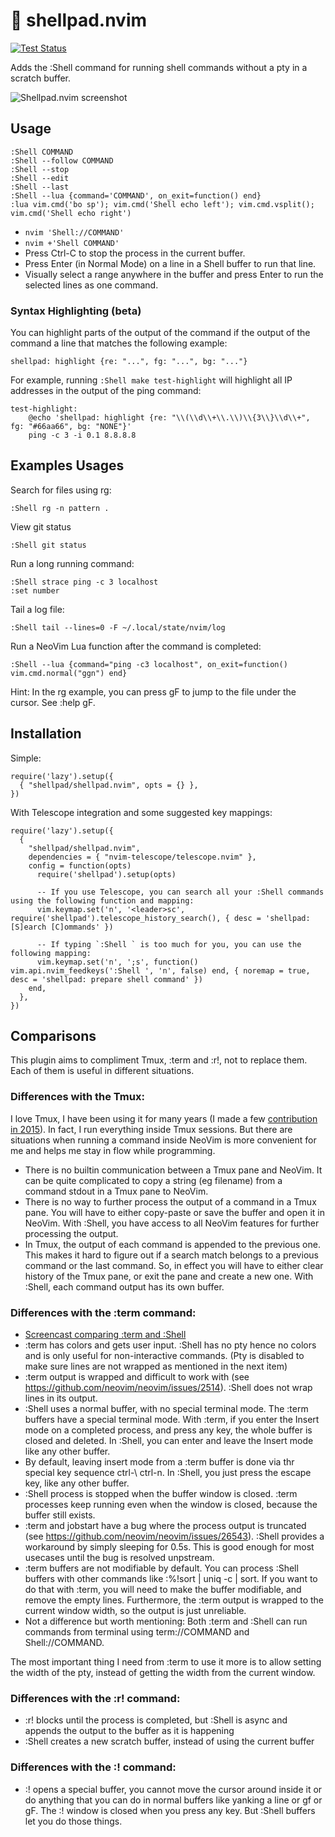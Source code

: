 # 📜 shellpad.nvim

[![Test Status](https://github.com/shellpad/shellpad.nvim/actions/workflows/test.yml/badge.svg)](https://github.com/shellpad/shellpad.nvim/actions/workflows/test.yml)

Adds the :Shell command for running shell commands without a pty in a scratch buffer.

![Shellpad.nvim screenshot](https://raw.githubusercontent.com/siadat/public/master/shellpad.nvim.png)


## Usage
```
:Shell COMMAND
:Shell --follow COMMAND
:Shell --stop
:Shell --edit
:Shell --last
:Shell --lua {command='COMMAND', on_exit=function() end}
:lua vim.cmd('bo sp'); vim.cmd('Shell echo left'); vim.cmd.vsplit(); vim.cmd('Shell echo right')
```
* `nvim 'Shell://COMMAND'`
* `nvim +'Shell COMMAND'`
* Press Ctrl-C to stop the process in the current buffer.
* Press Enter (in Normal Mode) on a line in a Shell buffer to run that line.
* Visually select a range anywhere in the buffer and press Enter to run the selected lines as one command.


### Syntax Highlighting (beta)

You can highlight parts of the output of the command if the output of the command a line that matches the following example:
```
shellpad: highlight {re: "...", fg: "...", bg: "..."}
```

For example, running `:Shell make test-highlight` will highlight all IP addresses in the output of the ping command:
```
test-highlight:
	@echo 'shellpad: highlight {re: "\\(\\d\\+\\.\\)\\{3\\}\\d\\+", fg: "#66aa66", bg: "NONE"}'
	ping -c 3 -i 0.1 8.8.8.8
```


## Examples Usages
Search for files using rg:
```
:Shell rg -n pattern .
```

View git status
```
:Shell git status
```

Run a long running command:
```
:Shell strace ping -c 3 localhost
:set number
```

Tail a log file:
```
:Shell tail --lines=0 -F ~/.local/state/nvim/log
```

Run a NeoVim Lua function after the command is completed:
```
:Shell --lua {command="ping -c3 localhost", on_exit=function() vim.cmd.normal("ggn") end}
```

Hint: In the rg example, you can press gF to jump to the file under the cursor. See :help gF.

## Installation

Simple:

```
require('lazy').setup({
  { "shellpad/shellpad.nvim", opts = {} },
})
```

With Telescope integration and some suggested key mappings:

```
require('lazy').setup({
  {
    "shellpad/shellpad.nvim",
    dependencies = { "nvim-telescope/telescope.nvim" },
    config = function(opts)
      require('shellpad').setup(opts)

      -- If you use Telescope, you can search all your :Shell commands using the following function and mapping:
      vim.keymap.set('n', '<leader>sc', require('shellpad').telescope_history_search(), { desc = 'shellpad: [S]earch [C]ommands' })

      -- If typing `:Shell ` is too much for you, you can use the following mapping:
      vim.keymap.set('n', ';s', function() vim.api.nvim_feedkeys(':Shell ', 'n', false) end, { noremap = true, desc = 'shellpad: prepare shell command' })
    end,
  },
})
```

## Comparisons
This plugin aims to compliment Tmux, :term and :r!, not to replace them.
Each of them is useful in different situations.

### Differences with the Tmux:
I love Tmux, I have been using it for many years (I made a few [contribution in 2015](https://github.com/search?q=repo%3Atmux%2Ftmux+siadat&type=commits)).
In fact, I run everything inside Tmux sessions.
But there are situations when running a command inside NeoVim is more convenient for me and helps me stay in flow while programming.

- There is no builtin communication between a Tmux pane and NeoVim. It can be quite complicated to copy a string (eg filename) from a command stdout in a Tmux pane to NeoVim.
- There is no way to further process the output of a command in a Tmux pane. You will have to either copy-paste or save the buffer and open it in NeoVim. With :Shell, you have access to all NeoVim features for further processing the output.
- In Tmux, the output of each command is appended to the previous one. This makes it hard to figure out if a search match belongs to a previous command or the last command. So, in effect you will have to either clear history of the Tmux pane, or exit the pane and create a new one. With :Shell, each command output has its own buffer.

### Differences with the :term command:
- [Screencast comparing :term and :Shell](https://asciinema.org/a/dj4r53MzhokWa2pD86Zi91eTt)
- :term has colors and gets user input. :Shell has no pty hence no colors and is only useful for non-interactive commands. (Pty is disabled to make sure lines are not wrapped as mentioned in the next item)
- :term output is wrapped and difficult to work with (see https://github.com/neovim/neovim/issues/2514). :Shell does not wrap lines in its output.
- :Shell uses a normal buffer, with no special terminal mode. The :term buffers have a special terminal mode. With :term, if you enter the Insert mode on a completed process, and press any key, the whole buffer is closed and deleted. In :Shell, you can enter and leave the Insert mode like any other buffer. 
- By default, leaving insert mode from a :term buffer is done via thr special key sequence ctrl-\ ctrl-n. In :Shell, you just press the escape key, like any other buffer.
- :Shell process is stopped when the buffer window is closed. :term processes keep running even when the window is closed, because the buffer still exists. 
- :term and jobstart have a bug where the process output is truncated (see https://github.com/neovim/neovim/issues/26543). :Shell provides a workaround by simply sleeping for 0.5s. This is good enough for most usecases until the bug is resolved unpstream. 
- :term buffers are not modifiable by default. You can process :Shell buffers with other commands like :%!sort | uniq -c | sort. If you want to do that with :term, you will need to make the buffer modifiable, and remove the empty lines. Furthermore, the :term output is wrapped to the current window width, so the output is just unreliable.
- Not a difference but worth mentioning: Both :term and :Shell can run commands from terminal using term://COMMAND and Shell://COMMAND.

The most important thing I need from :term to use it more is to allow setting the width of the pty, instead of getting the width from the current window.

### Differences with the :r! command:
- :r! blocks until the process is completed, but :Shell is async and appends the output to the buffer as it is happening
- :Shell creates a new scratch buffer, instead of using the current buffer

### Differences with the :! command:
-  :! opens a special buffer, you cannot move the cursor around inside it or do anything that you can do in normal buffers like yanking a line or gf or gF. The :! window is closed when you press any key. But :Shell buffers let you do those things.

